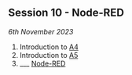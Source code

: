 ## Session 10 - Node-RED

*6th November 2023*

1. Introduction to [A4](/41934/Assignments/A4)
1. Introduction to [A5](/41934/Assignments/A5)
2. ___ [Node-RED](/41934/Concepts/NodeRed)
